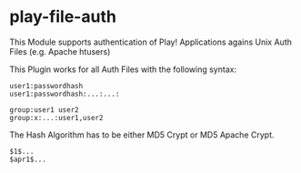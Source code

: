 play-file-auth
==============

This Module supports authentication of Play! Applications agains Unix Auth Files (e.g. Apache htusers)

This Plugin works for all Auth Files with the following syntax:


    user1:passwordhash
    user1:passwordhash:...:...:

    group:user1 user2
    group:x:...:user1,user2


The Hash Algorithm has to be either MD5 Crypt or MD5 Apache Crypt.

    $1$...
    $apr1$...